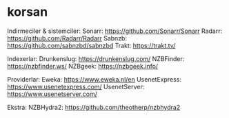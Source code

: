# korsan
Indirmeciler & sistemciler:
Sonarr: https://github.com/Sonarr/Sonarr
Radarr: https://github.com/Radarr/Radarr
Sabnzb: https://github.com/sabnzbd/sabnzbd
Trakt: https://trakt.tv/

Indexerlar:
Drunkenslug: https://drunkenslug.com/
NZBFinder: https://nzbfinder.ws/
NZBgeek: https://nzbgeek.info/

Providerlar:
Eweka: https://www.eweka.nl/en
UsenetExpress: https://www.usenetexpress.com/
UsenetServer: https://www.usenetserver.com/

Ekstra:
NZBHydra2: https://github.com/theotherp/nzbhydra2
